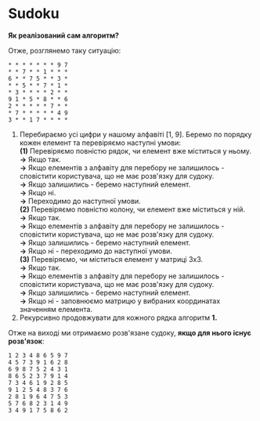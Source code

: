 # Sudoku
**Як реалізований сам алгоритм?**

Отже, розглянемо таку ситуацію:
```
* * * * * * * 9 7
* * 7 * * 1 * * *
6 * * 7 5 * * 3 *
* * 5 * * 7 * 1 *
* 3 * * * * 2 * *
9 1 * 5 * 8 * * 6
2 * * * * * 7 * *
* 7 * * * * * 4 9
3 * * 1 7 * * * *
```

1. Перебираємо усі цифри у нашому алфавіті [1, 9]. Беремо по порядку кожен елемент та перевіряємо наступні умови:  
  **(1)** Перевіряємо повністю рядок, чи елемент вже міститься у ньому.   
    **->** Якщо так.   
      **->** Якщо елементів з алфавіту для перебору не залишилось - сповістити користувача, що не має розв'язку для судоку.   
      **->** Якщо залишились - беремо наступний елемент.   
    **->** Якщо ні.  
      **->** Переходимо до наступної умови.  
  **(2)** Перевіряємо повністю колону, чи елемент вже міститься у ній.     
    **->** Якщо так.  
      **->** Якщо елементів з алфавіту для перебору не залишилось - сповістити користувача, що не має розв'язку для судоку.   
      **->** Якщо залишились - беремо наступний елемент.   
    **->** Якщо ні - переходимо до наступної умови.   
  **(3)** Перевіряємо, чи міститься елемент у матриці 3х3.   
    **->** Якщо так.   
      **->** Якщо елементів з алфавіту для перебору не залишилось - сповістити користувача, що не має розв'язку для судоку.     
      **->** Якщо залишились - беремо наступний елемент.    
    **->** Якщо ні - заповнюємо матрицю у вибраних координатах значенням елемента.    
2. Рекурсивно продовжувати для кожного рядка алгоритм **1.**    

Отже на виході ми отримаємо розв'язане судоку, **якщо для нього існує розв'язок**:

```
1 2 3 4 8 6 5 9 7 
4 5 7 3 9 1 6 2 8 
6 9 8 7 5 2 4 3 1 
8 6 5 2 3 7 9 1 4 
7 3 4 6 1 9 2 8 5 
9 1 2 5 4 8 3 7 6 
2 8 1 9 6 4 7 5 3 
5 7 6 8 2 3 1 4 9 
3 4 9 1 7 5 8 6 2 
```
